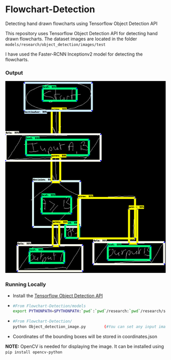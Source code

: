 # Flowchart-Detection
Detecting hand drawn flowcharts using Tensorflow Object Detection API


This repository uses Tensorflow Object Detection API for detecting hand drawn flowcharts.
The dataset images are located in the folder `models/research/object_detection/images/test`


I have used the Faster-RCNN Inceptionv2 model for detecting the flowcharts.

### Output

![Output](flowchart.png?raw=true)


### Running Locally
* Install the [Tensorflow Object Detection API](https://github.com/tensorflow/models/blob/master/research/object_detection/g3doc/installation.md)

* ``` bash
  #From Flowchart-Detection/models
  export PYTHONPATH=$PYTHONPATH:`pwd`:`pwd`/research:`pwd`/research/slim:`pwd`/research/object_detection
  ```

* ``` bash 
  #From Flowchart-Detection/
  python Object_detection_image.py        (#You can set any input image of your choice located in models/research/object_detection/images/test inside this script)
  ```
* Coordinates of the bounding boxes will be stored in coordinates.json

**NOTE:** OpenCV is needed for displaying the image. It can be installed using `pip install opencv-python`
